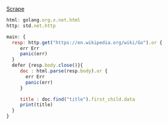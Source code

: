 
[Scrape](https://www.reddit.com/r/ProgrammingLanguages/s/CAHHEo0Xil)


```js
html: golang.org.x.net.html
http: std.net.http

main: {
  resp: http.get("https://en.wikipedia.org/wiki/Go").or {
     err Err
     panic(err)
  }
  defer {resp.body.close()}{
     doc : html.parse(resp.body).or { 
       err Err
       panic(err)
     }

     title : doc.find("title").first_child.data
     print(title)
  }
}
```
